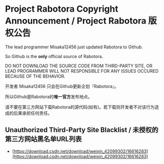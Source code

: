 # Project Rabotora Copyright Announcement / Project Rabotora 版权公告

The lead programmer Misaka12456 just updated Rabotora to Github.

So Github is the **only** official source of Rabotora.

DO NOT DOWNLOAD THE SOURCE CODE FROM THIRD-PARTY SITE, OR LEAD PROGRAMMER WILL NOT RESPONSIBLE FOR ANY ISSUES OCCURED BECAUSE OF THE BEHAVIOR.


开发者 Misaka12456 只会在Github更新企划『Rabotora』。

所以Github是Rabotora的**唯一官方**发布地点。

请不要在第三方网站下载Rabotora的源代码(如有)。若下载则开发者不对该行为造成的后果承担任何责任。

## Unauthorized Third-Party Site Blacklist / 未授权的第三方网站黑名单URL列表
* [https://download.csdn.net/download/weixin_42099302/16616283](https://download.csdn.net/download/weixin_42099302/16616283)